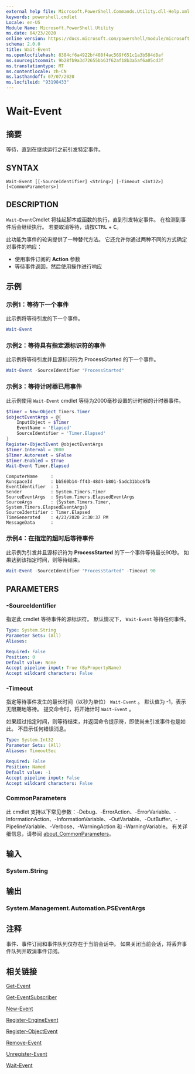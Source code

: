 ```yaml
---
external help file: Microsoft.PowerShell.Commands.Utility.dll-Help.xml
keywords: powershell,cmdlet
Locale: en-US
Module Name: Microsoft.PowerShell.Utility
ms.date: 04/23/2020
online version: https://docs.microsoft.com/powershell/module/microsoft.powershell.utility/wait-event?view=powershell-6&WT.mc_id=ps-gethelp
schema: 2.0.0
title: Wait-Event
ms.openlocfilehash: 8384cf6a4922bf408f4ac569f651c1a3b584d8af
ms.sourcegitcommit: 9b28fb9a3d72655bb63f62af18b3a5af6a05cd3f
ms.translationtype: MT
ms.contentlocale: zh-CN
ms.lasthandoff: 07/07/2020
ms.locfileid: "93198433"
---
```

# Wait-Event

## 摘要
等待，直到在继续运行之前引发特定事件。

## SYNTAX

```
Wait-Event [[-SourceIdentifier] <String>] [-Timeout <Int32>] [<CommonParameters>]
```

## DESCRIPTION

`Wait-Event`Cmdlet 将挂起脚本或函数的执行，直到引发特定事件。 在检测到事件后会继续执行。 若要取消等待，请按<kbd>CTRL</kbd> + <kbd>C</kbd>。

此功能为事件的轮询提供了一种替代方法。 它还允许你通过两种不同的方式确定对事件的响应：

- 使用事件订阅的 **Action** 参数
- 等待事件返回，然后使用操作进行响应

## 示例

### 示例1：等待下一个事件

此示例将等待引发的下一个事件。

```powershell
Wait-Event
```

### 示例2：等待具有指定源标识符的事件

此示例将等待引发并且源标识符为 ProcessStarted 的下一个事件。

```powershell
Wait-Event -SourceIdentifier "ProcessStarted"
```

### 示例3：等待计时器已用事件

此示例使用 `Wait-Event` cmdlet 等待为2000毫秒设置的计时器的计时器事件。

```powershell
$Timer = New-Object Timers.Timer
$objectEventArgs = @{
    InputObject = $Timer
    EventName = 'Elapsed'
    SourceIdentifier = 'Timer.Elapsed'
}
Register-ObjectEvent @objectEventArgs
$Timer.Interval = 2000
$Timer.Autoreset = $False
$Timer.Enabled = $True
Wait-Event Timer.Elapsed
```

```Output
ComputerName     :
RunspaceId       : bb560b14-ff43-48d4-b801-5adc31bbc6fb
EventIdentifier  : 1
Sender           : System.Timers.Timer
SourceEventArgs  : System.Timers.ElapsedEventArgs
SourceArgs       : {System.Timers.Timer, System.Timers.ElapsedEventArgs}
SourceIdentifier : Timer.Elapsed
TimeGenerated    : 4/23/2020 2:30:37 PM
MessageData      :
```

### 示例4：在指定的超时后等待事件

此示例为引发并且源标识符为 **ProcessStarted** 的下一个事件等待最长90秒。 如果达到该指定时间，则等待结束。

```powershell
Wait-Event -SourceIdentifier "ProcessStarted" -Timeout 90
```

## PARAMETERS

### -SourceIdentifier

指定此 cmdlet 等待事件的源标识符。
默认情况下， `Wait-Event` 等待任何事件。

```yaml
Type: System.String
Parameter Sets: (All)
Aliases:

Required: False
Position: 0
Default value: None
Accept pipeline input: True (ByPropertyName)
Accept wildcard characters: False
```

### -Timeout

指定等待事件发生的最长时间（以秒为单位） `Wait-Event` 。 默认值为 -1，表示无限期地等待。 提交命令时，将开始计时 `Wait-Event` 。

如果超过指定时间，则等待结束，并返回命令提示符，即使尚未引发事件也是如此。 不显示任何错误消息。

```yaml
Type: System.Int32
Parameter Sets: (All)
Aliases: TimeoutSec

Required: False
Position: Named
Default value: -1
Accept pipeline input: False
Accept wildcard characters: False
```

### CommonParameters

此 cmdlet 支持以下常见参数：-Debug、-ErrorAction、-ErrorVariable、-InformationAction、-InformationVariable、-OutVariable、-OutBuffer、-PipelineVariable、-Verbose、-WarningAction 和 -WarningVariable。 有关详细信息，请参阅 [about_CommonParameters](https://go.microsoft.com/fwlink/?LinkID=113216)。

## 输入

### System.String

## 输出

### System.Management.Automation.PSEventArgs

## 注释

事件、事件订阅和事件队列仅存在于当前会话中。 如果关闭当前会话，将丢弃事件队列并取消事件订阅。

## 相关链接

[Get-Event](Get-Event.md)

[Get-EventSubscriber](Get-EventSubscriber.md)

[New-Event](New-Event.md)

[Register-EngineEvent](Register-EngineEvent.md)

[Register-ObjectEvent](Register-ObjectEvent.md)

[Remove-Event](Remove-Event.md)

[Unregister-Event](Unregister-Event.md)

[Wait-Event](Wait-Event.md)
